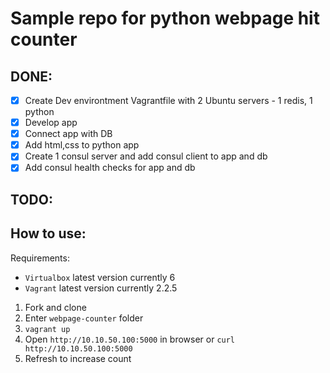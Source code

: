 # Sample repo for python webpage hit counter

## DONE:

- [x] Create Dev environtment Vagrantfile with 2 Ubuntu servers - 1 redis, 1 python
- [x] Develop app
- [x] Connect app with DB
- [x] Add html,css to python app
- [x] Create 1 consul server and add consul client to app and db
- [x] Add consul health checks for app and db

## TODO:



## How to use:
Requirements:
	
- `Virtualbox` latest version currently 6
- `Vagrant` latest version currently 2.2.5
	

1. Fork and clone
2. Enter `webpage-counter` folder
3. `vagrant up`
4. Open `http://10.10.50.100:5000` in browser or `curl http://10.10.50.100:5000`
5. Refresh to increase count
